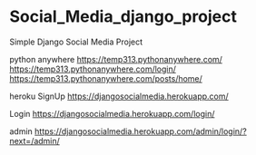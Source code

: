 # Social_Media_django_project
Simple Django Social Media Project

python anywhere
https://temp313.pythonanywhere.com/
https://temp313.pythonanywhere.com/login/
https://temp313.pythonanywhere.com/posts/home/


heroku
SignUp
https://djangosocialmedia.herokuapp.com/

Login
https://djangosocialmedia.herokuapp.com/login/

admin
https://djangosocialmedia.herokuapp.com/admin/login/?next=/admin/



